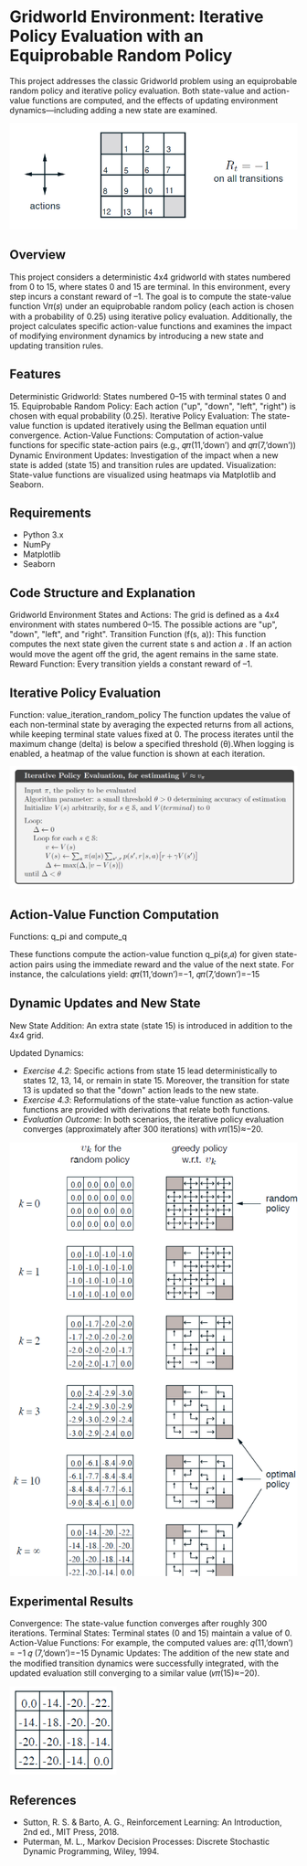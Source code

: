 # Gridworld Environment: Iterative Policy Evaluation with an Equiprobable Random Policy
This project addresses the classic Gridworld problem using an equiprobable random policy and iterative policy evaluation. Both state-value and action-value functions are computed, and the effects of updating environment dynamics—including adding a new state are examined.

![Gridworld Visualization](imgs/grid_world_4_4.png)

## Overview
This project considers a deterministic 4x4 gridworld with states numbered from 0 to 15, where states 0 and 15 are terminal. In this environment, every step incurs a constant reward of –1. The goal is to compute the state-value function V𝜋(𝑠) under an equiprobable random policy (each action is chosen with a probability of 0.25) using iterative policy evaluation. Additionally, the project calculates specific action-value functions and examines the impact of modifying environment dynamics by introducing a new state and updating transition rules.

## Features
Deterministic Gridworld: States numbered 0–15 with terminal states 0 and 15. Equiprobable Random Policy: Each action ("up", "down", "left", "right") is chosen with equal probability (0.25). Iterative Policy Evaluation: The state-value function is updated iteratively using the Bellman equation until convergence. Action-Value Functions: Computation of action-value functions for specific state-action pairs (e.g., 𝑞𝜋(11,’down’) and 𝑞𝜋(7,’down’)) Dynamic Environment Updates: Investigation of the impact when a new state is added (state 15) and transition rules are updated. Visualization: State-value functions are visualized using heatmaps via Matplotlib and Seaborn.

## Requirements
- Python 3.x
- NumPy
- Matplotlib
- Seaborn

## Code Structure and Explanation
Gridworld Environment
States and Actions: The grid is defined as a 4x4 environment with states numbered 0–15. The possible actions are "up", "down", "left", and "right". Transition Function (f(s, a)): This function computes the next state given the current state s and action 𝑎 . If an action would move the agent off the grid, the agent remains in the same state. Reward Function: Every transition yields a constant reward of –1.

## Iterative Policy Evaluation
Function: value_iteration_random_policy
The function updates the value of each non-terminal state by averaging the expected returns from all actions, while keeping terminal state values fixed at 0. The process iterates until the maximum change (delta) is below a specified threshold (θ).When logging is enabled, a heatmap of the value function is shown at each iteration.

![Gridworld Visualization](imgs/iterative_policy_Evaluation.png)

## Action-Value Function Computation
Functions: q_pi and compute_q 

These functions compute the action-value function q_pi(𝑠,𝑎) for given state-action pairs using the immediate reward and the value of the next state. For instance, the calculations yield: 𝑞𝜋(11,’down’)=−1, 𝑞𝜋(7,’down’)=−15

## Dynamic Updates and New State
New State Addition: An extra state (state 15) is introduced in addition to the 4x4 grid.

Updated Dynamics:
- *Exercise 4.2*: Specific actions from state 15 lead deterministically to states 12, 13, 14, or remain in state 15. Moreover, the transition for state 13 is updated so that the "down" action leads to the new state.
- *Exercise 4.3*: Reformulations of the state-value function as action-value functions are provided with derivations that relate both functions.
- *Evaluation Outcome*: In both scenarios, the iterative policy evaluation converges (approximately after 300 iterations) with 𝑣𝜋(15)≈−20.

![Gridworld Visualization](imgs/optimal_policy.png)

## Experimental Results
Convergence: The state-value function converges after roughly 300 iterations.
Terminal States: Terminal states (0 and 15) maintain a value of 0.
Action-Value Functions: For example, the computed values are: 𝑞(11,’down’) = −1 𝑞 (7,’down’)=−15
Dynamic Updates: The addition of the new state and the modified transition dynamics were successfully integrated, with the updated evaluation still converging to a similar value (𝑣𝜋(15)≈−20).

![Gridworld Visualization](imgs/optimal_value.png)

## References
- Sutton, R. S. & Barto, A. G., Reinforcement Learning: An Introduction, 2nd ed., MIT Press, 2018.
- Puterman, M. L., Markov Decision Processes: Discrete Stochastic Dynamic Programming, Wiley, 1994.
